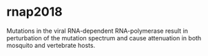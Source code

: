 # rnap2018
Mutations in the viral RNA-dependent RNA-polymerase result in perturbation of the mutation spectrum and cause attenuation in both mosquito and vertebrate hosts. 

